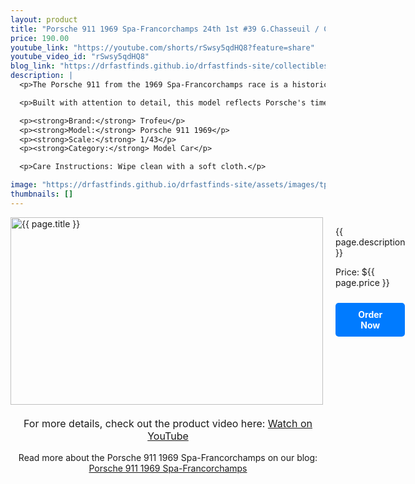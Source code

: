 ```yaml
---
layout: product
title: "Porsche 911 1969 Spa-Francorchamps 24th 1st #39 G.Chasseuil / C.Ballot-Lena"
price: 190.00
youtube_link: "https://youtube.com/shorts/rSwsy5qdHQ8?feature=share"
youtube_video_id: "rSwsy5qdHQ8"
blog_link: "https://drfastfinds.github.io/drfastfinds-site/collectibles/diecast/porsche/trofeu/1:43/2024/09/25/porsche-spa-francorchamps.html"
description: |
  <p>The Porsche 911 from the 1969 Spa-Francorchamps race is a historic model for Porsche fans and collectors alike. This 1/43 scale model captures the essence of the vehicle that claimed 1st place in the 24th edition of the Spa-Francorchamps endurance race.</p>

  <p>Built with attention to detail, this model reflects Porsche's timeless design and racing heritage, making it a must-have for enthusiasts. Whether for display or collecting, this diecast model embodies the thrill of Porsche’s motorsport achievements.</p>

  <p><strong>Brand:</strong> Trofeu</p>
  <p><strong>Model:</strong> Porsche 911 1969</p>
  <p><strong>Scale:</strong> 1/43</p>
  <p><strong>Category:</strong> Model Car</p>

  <p>Care Instructions: Wipe clean with a soft cloth.</p>

image: "https://drfastfinds.github.io/drfastfinds-site/assets/images/tp911.jpg"
thumbnails: []
---
```


<div class="product-detail">
    <div class="product-image-box">
        <img class="main-image" src="{{ page.image }}" alt="{{ page.title }}">
    </div>
    <div class="product-text">
        <p>{{ page.description }}</p>
        <p>Price: ${{ page.price }}</p>
        <a href="{{ site.baseurl }}/order" class="buy-now">Order Now</a>
    </div>
</div>

<div style="text-align: center;">
    <p class="youtube-link">For more details, check out the product video here: 
        <a href="{{ page.youtube_link }}" target="_blank">Watch on YouTube</a>
    </p>
    <p>Read more about the Porsche 911 1969 Spa-Francorchamps on our blog: 
        <a href="https://drfastfinds.github.io/drfastfinds-site/collectibles/diecast/porsche/trofeu/1:43/2024/09/25/porsche-spa-francorchamps.html">Porsche 911 1969 Spa-Francorchamps</a>
    </p>
</div>

<style>
.product-detail {
    display: flex;
    align-items: flex-start;
    gap: 20px;
    margin-bottom: 20px;
}

.product-image-box {
    flex-shrink: 0;
    width: 500px; 
    height: 300px; 
    overflow: hidden; 
}

.main-image {
    width: 100%; 
    height: 100%; 
    object-fit: contain; 
    display: block;
}

.product-text {
    max-width: 400px;
    flex-grow: 1;
}

.youtube-link {
    text-align: center;
    margin-top: 20px;
    font-size: 16px;
}

.buy-now {
    display: inline-block;
    padding: 10px 20px;
    margin-top: 10px;
    background-color: #007bff;
    color: #fff;
    text-decoration: none;
    border-radius: 5px;
    font-weight: bold;
    text-align: center;
}

.buy-now:hover {
    background-color: #0056b3;
}
</style>
